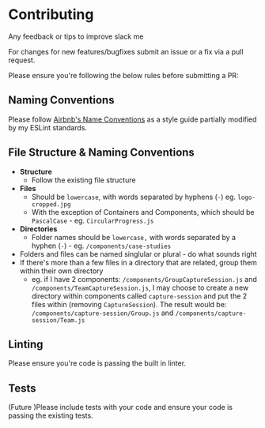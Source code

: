 # Contributing

Any feedback or tips to improve slack me

For changes for new features/bugfixes submit an issue or a fix via a pull request.

Please ensure you're following the below rules before submitting a PR:

## Naming Conventions

Please follow [Airbnb's Name Conventions](https://github.com/airbnb/javascript#naming-conventions) as a style guide partially modified by my ESLint standards.

## File Structure & Naming Conventions

- __Structure__
  - Follow the existing file structure
- __Files__
  - Should be `lowercase`, with words separated by hyphens (`-`) eg. `logo-cropped.jpg`
  - With the exception of Containers and Components, which should be `PascalCase` - eg. `CircularProgress.js`
- __Directories__
  - Folder names should be `lowercase,` with words separated by a hyphen (`-`) - eg. `/components/case-studies`
- Folders and files can be named singlular or plural - do what sounds right
- If there's more than a few files in a directory that are related, group them within their own directory
  - eg. if I have 2 components: `/components/GroupCaptureSession.js` and `/components/TeamCaptureSession.js`, I may choose to create a new directory within components called `capture-session` and put the 2 files within (removing `CaptureSession`). The result would be: `/components/capture-session/Group.js` and `/components/capture-session/Team.js`

## Linting

Please ensure you're code is passing the built in linter.

## Tests

(Future )Please include tests with your code and ensure your code is passing the existing tests.